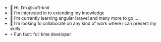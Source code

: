 - 👋 Hi, I’m @soft-knit
- 👀 I’m interested in to extending my knowledge
- 🌱 I’m currently learning angular laravel and many more to go....
- 💞️ I’m looking to collaborate on any kind of work where i can present my skills
- ⚡ Fun fact: full time developer 

<!---
soft-knit/soft-knit is a ✨ special ✨ repository because its `README.md` (this file) appears on your GitHub profile.
You can click the Preview link to take a look at your changes.
--->
